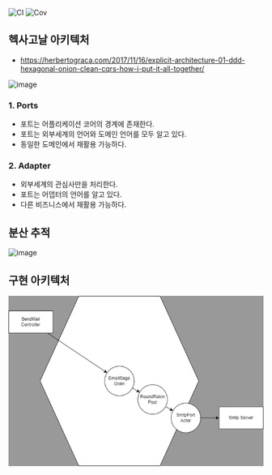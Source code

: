 ![CI](../../workflows/CI/badge.svg) ![Cov](../gh-pages/docs/badge_linecoverage.svg)

## 헥사고날 아키텍처
* https://herbertograca.com/2017/11/16/explicit-architecture-01-ddd-hexagonal-onion-clean-cqrs-how-i-put-it-all-together/

![image](https://user-images.githubusercontent.com/6711748/200150653-f329ace5-d0ce-407b-b813-6e643ae8a1dd.png)


### 1. Ports
* 포트는 어플리케이션 코어의 경계에 존재한다.
* 포트는 외부세계의 언어와 도메인 언어를 모두 알고 있다.
* 동일한 도메인에서 재활용 가능하다.

### 2. Adapter
* 외부세계의 관심사만을 처리한다.
* 포트는 어뎁터의 언어를 알고 있다.
* 다른 비즈니스에서 재활용 가능하다.

## 분산 추적
![image](https://user-images.githubusercontent.com/6711748/200171989-61a8cca8-b17f-4549-8674-01bd27189c3a.png)

## 구현 아키텍처 
![image](./1.drawio.png)

